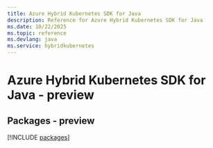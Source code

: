 ```yaml
---
title: Azure Hybrid Kubernetes SDK for Java
description: Reference for Azure Hybrid Kubernetes SDK for Java
ms.date: 10/22/2025
ms.topic: reference
ms.devlang: java
ms.service: hybridkubernetes
---
```

# Azure Hybrid Kubernetes SDK for Java - preview
## Packages - preview
[!INCLUDE [packages](hybrid-kubernetes-index.md)]
